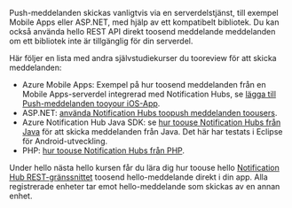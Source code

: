 

Push-meddelanden skickas vanligtvis via en serverdelstjänst, till exempel Mobile Apps eller ASP.NET, med hjälp av ett kompatibelt bibliotek. Du kan också använda hello REST API direkt toosend meddelande meddelanden om ett bibliotek inte är tillgänglig för din serverdel. 

Här följer en lista med andra självstudiekurser du tooreview för att skicka meddelanden:

* Azure Mobile Apps: Exempel på hur toosend meddelanden från en Mobile Apps-serverdel integrerad med Notification Hubs, se [lägga till Push-meddelanden tooyour iOS-App](../articles/app-service-mobile/app-service-mobile-ios-get-started-push.md).  
* ASP.NET: [använda Notification Hubs toopush meddelanden toousers](../articles/notification-hubs/notification-hubs-aspnet-backend-ios-apple-apns-notification.md).
* Azure Notification Hub Java SDK: se [hur toouse Notification Hubs från Java](../articles/notification-hubs/notification-hubs-java-push-notification-tutorial.md) för att skicka meddelanden från Java. Det här har testats i Eclipse för Android-utveckling.
* PHP: [hur toouse Notification Hubs från PHP](../articles/notification-hubs/notification-hubs-php-push-notification-tutorial.md).

Under hello nästa hello kursen får du lära dig hur toouse hello [Notification Hub REST-gränssnittet](http://msdn.microsoft.com/library/windowsazure/dn223264.aspx) toosend hello-meddelande direkt i din app. Alla registrerade enheter tar emot hello-meddelande som skickas av en annan enhet.  


